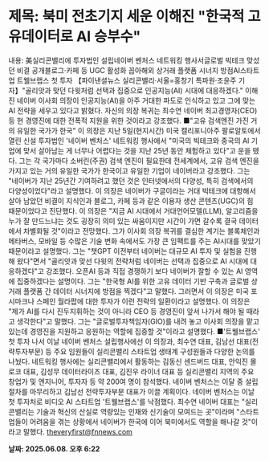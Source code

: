 # **제목: 북미 전초기지 세운 이해진 "한국적 고유데이터로 AI 승부수"**

  내용: 美실리콘밸리에 투자법인 설립네이버 벤처스 네트워킹 행사서글로벌 빅테크 맞섰던 비결 공개블로그·카페 등 UGC 활성화 꼽아해외 상거래 플랫폼 시너지 방점AI스타트업 트웰브랩스 첫 투자  【파이낸셜뉴스 실리콘밸리·서울=홍창기 특파원·조윤주 기자】"골리앗과 맞던 다윗처럼 선택과 집중으로 인공지능(AI) 시대에 대응하겠다."    이해진 네이버 이사회 의장이 인공지능(AI)을 아주 거대한 파도로 인식하고 있고 그에 맞는 AI 전략을 세우고 있다고 밝혔다. 자신의 의장 복귀는 최수연 네이버 최고경영자(CEO) 등 현 경영진에 대한 전폭적 지원을 위한 것이라고 강조했다.    ■"고유 검색엔진 가진 거의 유일한 국가가 한국"    이 의장은 지난 5일(현지시간) 미국 캘리포니아주 팔로알토에서 열린 신설 투자법인 '네이버 벤처스' 네트워킹 행사에서 "미국의 빅테크와 중국의 AI 기업에 맞서 살아남는 게 너무나 어렵다는 것을 지난 25년 동안 체험하고 있다"고 운을 뗐다.    그는 각 국가마다 소버린(주권) 검색 엔진이 필요한데 전세계에서, 고유 검색 엔진을 가지고 있는 거의 유일한 국가가 한국이고 유일한 기업이 네이버라고 강조했다. 그는 "네이버가 지난 25년간 기여하려고 했던 것은 인터넷에서의 다양성, 특히 검색에서의 다양성이었다"라고 설명했다. 이 의장은 네이버가 구글이라는 거대 빅테크에 대항해서 살아 남았던 비결이 지식인과 블로그, 카페 등과 같은 이용자 생산 콘텐츠(UGC)의 힘 때문이었다고 진단했다.    이 의장은 "지금 AI 시대에서 거대언어모델(LLM), 알고리즘을 누가 잘 만드느냐는 것도 굉장히 의미 있는 싸움이지만 시간이 가면 갈수록 결국 데이터에서 차별화될 것"이라고 전망했다.    그가 이사회 의장 복귀를 결심한 계기는 블록체인과 메타버스, 모바일 등 수많은 기술 변화 속에서도 가장 큰 임팩트를 주는 AI시대를 맞았기 때문이라고 설명했다.    그는 "챗GPT 이전부터 네이버는 대규모 AI 투자 및 실험을 진행해 왔다"면서 "골리앗과 맞선 다윗의 전략처럼 네이버는 선택과 집중으로 AI 시대에 대응하겠다"고 강조했다. 오픈AI 등과 직접 경쟁하기 보다 네이버가 잘할 수 있는 AI 영역에 집중하겠다는 설명이다.    그는 "한국형 AI를 위한 고유 데이터 기반 구축과 글로벌 상거래 플랫폼 간 데이터 시너지에 방점을 찍겠다"고 말했다. 그러면서 이 의장은 미국 포시마크나 스페인 월라팝에 대한 투자가 이런 전략의 일환이라고 설명했다.    이 의장은 "제가 AI를 다시 진두지휘하는 것이 아니라 CEO 등 경영진이 앞서 나가서 해야 될 때라고 생각한다"고 말했다. 그는 "글로벌투자책임자(GIO)를 내려 놓고 이사회 의장을 맡고 있는데 경영진을 지원하고 응원하는 역할에 집중할 것"이라고 설명했다.    ■'트웰브랩스' 첫 투자 나서    이날 네이버 벤처스 설립행사에선 이 의장과, 최수연 대표, 김남선 대표(전략투자부문) 등 주요 임원들이 실리콘밸리 스타트업 생태계 구성원들과 다양한 논의를 나눴다. 네트워킹 행사에는 실리콘밸리에서 활동하는 김동신 센드버드 대표, 안익진 몰로코 대표, 김성무 데이터라이즈 대표, 김진우 라이너 대표 등 실리콘밸리 지역의 주요 창업가 및 엔지니어, 투자자 등 약 200여 명이 참석했다. 네이버 벤처스는 이달 중 설립절차를 마무리하고 김남선 전략투자부문 대표가 이끌 계획이다. 네이버 벤처스는 이날 첫 투자처로 비디오 AI 스타트업 '트웰브랩스'를 낙점했다.    최수연 네이버 대표는 "실리콘밸리는 기술과 혁신의 산실로 역량있는 인재와 신기술이 모여드는 곳"이라며 "스타트업들이 어려움을 겪는 상황에서 네이버가 한국에 이어 북미에서도 역할을 해나갈 것"이라고 말했다.    theveryfirst@fnnews.com

  **날짜: 2025.06.08. 오후 6:22**